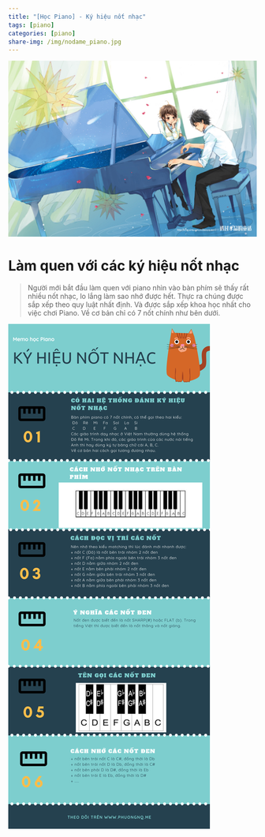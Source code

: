 ```yaml
---
title: "[Học Piano] - Ký hiệu nốt nhạc"
tags: [piano]
categories: [piano]
share-img: /img/nodame_piano.jpg
---
```


![](/img/nodame_piano.jpg)

# Làm quen với các ký hiệu nốt nhạc

> Người mới bắt đầu làm quen với piano nhìn vào bàn phím sẽ thấy rất nhiều nốt nhạc, lo lắng làm sao nhớ được hết. Thực ra chúng được sắp xếp theo quy luật nhất định. Và được sắp xếp khoa học nhất cho việc chơi Piano. Về cơ bản chỉ có 7 nốt chính như bên dưới.

![](/img/piano_tutorial_01.png)

